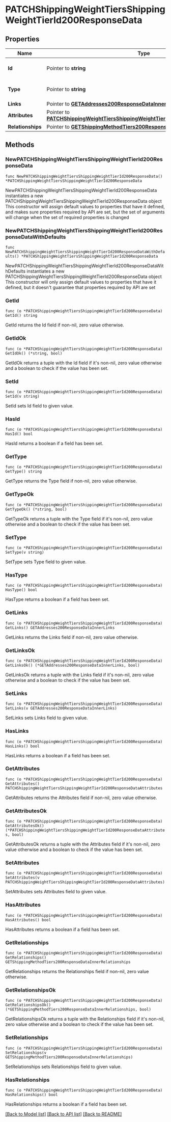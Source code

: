 # PATCHShippingWeightTiersShippingWeightTierId200ResponseData

## Properties

Name | Type | Description | Notes
------------ | ------------- | ------------- | -------------
**Id** | Pointer to **string** | The resource&#39;s id | [optional] 
**Type** | Pointer to **string** | The resource&#39;s type | [optional] 
**Links** | Pointer to [**GETAddresses200ResponseDataInnerLinks**](GETAddresses200ResponseDataInnerLinks.md) |  | [optional] 
**Attributes** | Pointer to [**PATCHShippingWeightTiersShippingWeightTierId200ResponseDataAttributes**](PATCHShippingWeightTiersShippingWeightTierId200ResponseDataAttributes.md) |  | [optional] 
**Relationships** | Pointer to [**GETShippingMethodTiers200ResponseDataInnerRelationships**](GETShippingMethodTiers200ResponseDataInnerRelationships.md) |  | [optional] 

## Methods

### NewPATCHShippingWeightTiersShippingWeightTierId200ResponseData

`func NewPATCHShippingWeightTiersShippingWeightTierId200ResponseData() *PATCHShippingWeightTiersShippingWeightTierId200ResponseData`

NewPATCHShippingWeightTiersShippingWeightTierId200ResponseData instantiates a new PATCHShippingWeightTiersShippingWeightTierId200ResponseData object
This constructor will assign default values to properties that have it defined,
and makes sure properties required by API are set, but the set of arguments
will change when the set of required properties is changed

### NewPATCHShippingWeightTiersShippingWeightTierId200ResponseDataWithDefaults

`func NewPATCHShippingWeightTiersShippingWeightTierId200ResponseDataWithDefaults() *PATCHShippingWeightTiersShippingWeightTierId200ResponseData`

NewPATCHShippingWeightTiersShippingWeightTierId200ResponseDataWithDefaults instantiates a new PATCHShippingWeightTiersShippingWeightTierId200ResponseData object
This constructor will only assign default values to properties that have it defined,
but it doesn't guarantee that properties required by API are set

### GetId

`func (o *PATCHShippingWeightTiersShippingWeightTierId200ResponseData) GetId() string`

GetId returns the Id field if non-nil, zero value otherwise.

### GetIdOk

`func (o *PATCHShippingWeightTiersShippingWeightTierId200ResponseData) GetIdOk() (*string, bool)`

GetIdOk returns a tuple with the Id field if it's non-nil, zero value otherwise
and a boolean to check if the value has been set.

### SetId

`func (o *PATCHShippingWeightTiersShippingWeightTierId200ResponseData) SetId(v string)`

SetId sets Id field to given value.

### HasId

`func (o *PATCHShippingWeightTiersShippingWeightTierId200ResponseData) HasId() bool`

HasId returns a boolean if a field has been set.

### GetType

`func (o *PATCHShippingWeightTiersShippingWeightTierId200ResponseData) GetType() string`

GetType returns the Type field if non-nil, zero value otherwise.

### GetTypeOk

`func (o *PATCHShippingWeightTiersShippingWeightTierId200ResponseData) GetTypeOk() (*string, bool)`

GetTypeOk returns a tuple with the Type field if it's non-nil, zero value otherwise
and a boolean to check if the value has been set.

### SetType

`func (o *PATCHShippingWeightTiersShippingWeightTierId200ResponseData) SetType(v string)`

SetType sets Type field to given value.

### HasType

`func (o *PATCHShippingWeightTiersShippingWeightTierId200ResponseData) HasType() bool`

HasType returns a boolean if a field has been set.

### GetLinks

`func (o *PATCHShippingWeightTiersShippingWeightTierId200ResponseData) GetLinks() GETAddresses200ResponseDataInnerLinks`

GetLinks returns the Links field if non-nil, zero value otherwise.

### GetLinksOk

`func (o *PATCHShippingWeightTiersShippingWeightTierId200ResponseData) GetLinksOk() (*GETAddresses200ResponseDataInnerLinks, bool)`

GetLinksOk returns a tuple with the Links field if it's non-nil, zero value otherwise
and a boolean to check if the value has been set.

### SetLinks

`func (o *PATCHShippingWeightTiersShippingWeightTierId200ResponseData) SetLinks(v GETAddresses200ResponseDataInnerLinks)`

SetLinks sets Links field to given value.

### HasLinks

`func (o *PATCHShippingWeightTiersShippingWeightTierId200ResponseData) HasLinks() bool`

HasLinks returns a boolean if a field has been set.

### GetAttributes

`func (o *PATCHShippingWeightTiersShippingWeightTierId200ResponseData) GetAttributes() PATCHShippingWeightTiersShippingWeightTierId200ResponseDataAttributes`

GetAttributes returns the Attributes field if non-nil, zero value otherwise.

### GetAttributesOk

`func (o *PATCHShippingWeightTiersShippingWeightTierId200ResponseData) GetAttributesOk() (*PATCHShippingWeightTiersShippingWeightTierId200ResponseDataAttributes, bool)`

GetAttributesOk returns a tuple with the Attributes field if it's non-nil, zero value otherwise
and a boolean to check if the value has been set.

### SetAttributes

`func (o *PATCHShippingWeightTiersShippingWeightTierId200ResponseData) SetAttributes(v PATCHShippingWeightTiersShippingWeightTierId200ResponseDataAttributes)`

SetAttributes sets Attributes field to given value.

### HasAttributes

`func (o *PATCHShippingWeightTiersShippingWeightTierId200ResponseData) HasAttributes() bool`

HasAttributes returns a boolean if a field has been set.

### GetRelationships

`func (o *PATCHShippingWeightTiersShippingWeightTierId200ResponseData) GetRelationships() GETShippingMethodTiers200ResponseDataInnerRelationships`

GetRelationships returns the Relationships field if non-nil, zero value otherwise.

### GetRelationshipsOk

`func (o *PATCHShippingWeightTiersShippingWeightTierId200ResponseData) GetRelationshipsOk() (*GETShippingMethodTiers200ResponseDataInnerRelationships, bool)`

GetRelationshipsOk returns a tuple with the Relationships field if it's non-nil, zero value otherwise
and a boolean to check if the value has been set.

### SetRelationships

`func (o *PATCHShippingWeightTiersShippingWeightTierId200ResponseData) SetRelationships(v GETShippingMethodTiers200ResponseDataInnerRelationships)`

SetRelationships sets Relationships field to given value.

### HasRelationships

`func (o *PATCHShippingWeightTiersShippingWeightTierId200ResponseData) HasRelationships() bool`

HasRelationships returns a boolean if a field has been set.


[[Back to Model list]](../README.md#documentation-for-models) [[Back to API list]](../README.md#documentation-for-api-endpoints) [[Back to README]](../README.md)


